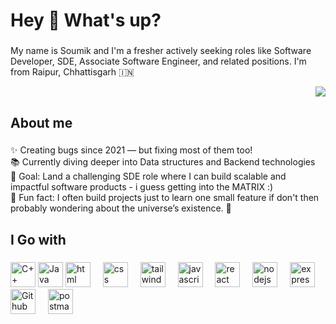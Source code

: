 <h1 align="left">Hey 👋 What's up?</h1>

###

<p align="left">My name is Soumik and I'm a fresher actively seeking roles like Software Developer, SDE, Associate Software Engineer, and related positions. I'm from Raipur, Chhattisgarh 🇮🇳 <div align="right">
  <img src="https://visitor-badge.laobi.icu/badge?page_id=mallicksoumik1711.mallicksoumik1711&"  />
</div> </p>

###

###

<h2 align="left">About me</h2>

###

<p align="left">
✨ Creating bugs since 2021 — but fixing most of them too!<br>
📚 Currently diving deeper into Data structures and Backend technologies<br>
🎯 Goal: Land a challenging SDE role where I can build scalable and impactful software products - i guess getting into the MATRIX :)<br>
🎲 Fun fact: I often build projects just to learn one small feature if don't then probably wondering about the universe’s existence. 🚀
</p>

###

<h2 align="left">I Go with</h2>

###

<div align="left">
  <img src="https://cdn.jsdelivr.net/gh/devicons/devicon@latest/icons/cplusplus/cplusplus-original.svg" height="40" alt="C++ logo />
  <img width="12" />
  <img src="https://cdn.jsdelivr.net/gh/devicons/devicon@latest/icons/java/java-original.svg" height="40" alt="Java logo />
  <img width="12" />
  <img src="https://cdn.jsdelivr.net/gh/devicons/devicon@latest/icons/html5/html5-original.svg" height="40" alt="html logo"  />
  <img width="12" />
  <img src="https://cdn.jsdelivr.net/gh/devicons/devicon@latest/icons/css3/css3-original.svg" height="40" alt="css logo"  />
  <img width="12" />
  <img src="https://cdn.jsdelivr.net/gh/devicons/devicon@latest/icons/tailwindcss/tailwindcss-original.svg" height="40" alt="tailwind logo"  />
  <img width="12" />
  <img src="https://cdn.jsdelivr.net/gh/devicons/devicon/icons/javascript/javascript-original.svg" height="40" alt="javascript logo"  />
  <img width="12" />
  <img src="https://cdn.jsdelivr.net/gh/devicons/devicon/icons/react/react-original.svg" height="40" alt="react logo"  />
  <img width="12" />
  <img src="https://cdn.jsdelivr.net/gh/devicons/devicon/icons/nodejs/nodejs-original.svg" height="40" alt="nodejs logo"  />
  <img width="12" />
  <img src="https://cdn.jsdelivr.net/gh/devicons/devicon@latest/icons/express/express-original.svg" height="40" alt="express logo"  />
  <img width="12" />
  <img src="https://cdn.jsdelivr.net/gh/devicons/devicon@latest/icons/github/github-original.svg" height="40" alt="Github logo"  />
  <img width="12" />
  <img src="https://cdn.jsdelivr.net/gh/devicons/devicon@latest/icons/postman/postman-original.svg" height="40" alt="postman logo"  />
  <img width="12" />
</div>

###

